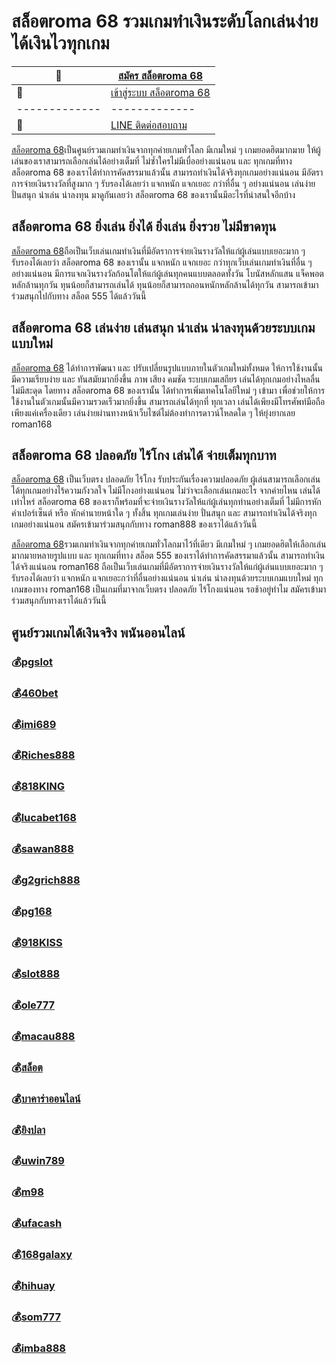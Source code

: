 # สล็อตroma 68 รวมเกมทำเงินระดับโลกเล่นง่าย ได้เงินไวทุกเกม

:money_with_wings: | [สมัคร สล็อตroma 68​​](https://bit.ly/3LRjuTX)
------------- | -------------
:sparkling_heart:  |[เข้าสู่ระบบ สล็อตroma 68](https://bit.ly/3LRjuTX)
------------- | -------------
:calling: | [LINE ติดต่อสอบถาม](https://bit.ly/3fv4cbx)

[สล็อตroma 68](https://bit.ly/3LRjuTX)​ เป็นศูนย์รวมเกมทำเงินจากทุกค่ายเกมทั่วโลก มีเกมใหม่ ๆ เกมยอดฮิตมากมาย ให้ผู้เล่นของเราสามารถเลือกเล่นได้อย่างเต็มที่ ไม่ซ้ำใครไม่มีเบื่ออย่างแน่นอน และ ทุกเกมที่ทาง สล็อตroma 68 ของเราได้ทำการคัดสรรมาแล้วนั้น สามารถทำเงินได้จริงทุกเกมอย่างแน่นอน มีอัตราการจ่ายเงินรางวัลที่สูงมาก ๆ รับรองได้เลยว่า แจกหนัก แจกเยอะ กว่าที่อื่น ๆ อย่างแน่นอน เล่นง่าย ปั่นสนุก น่าเล่น น่าลงทุน มาดูกันเลยว่า สล็อตroma 68 ของเรานั้นมีอะไรที่น่าสนใจอีกบ้าง

## สล็อตroma 68 ยิ่งเล่น ยิ่งได้ ยิ่งเล่น ยิ่งรวย ไม่มีขาดทุน
[สล็อตroma 68](https://bit.ly/3LRjuTX)​  ถือเป็นเว็บเล่นเกมทำเงินที่มีอัตราการจ่ายเงินรางวัลให้แก่ผู้เล่นแบบเยอะมาก ๆ รับรองได้เลยว่า สล็อตroma 68 ของเรานั้น แจกหนัก แจกเยอะ กว่าทุกเว็บเล่นเกมทำเงินที่อื่น ๆ อย่างแน่นอน มีการแจกเงินรางวัลก้อนโตให้แก่ผู้เล่นทุกคนแบบตลอดทั้งวัน โบนัสหลักแสน แจ็คพอตหลักล้านทุกวัน ทุนน้อยก็สามารถเล่นได้ ทุนน้อยก็สามารถถอนหนักหลักล้านได้ทุกวัน สามารถเข้ามาร่วมสนุกไปกับทาง สล็อต 555 ได้แล้ววันนี้

## สล็อตroma 68 เล่นง่าย เล่นสนุก น่าเล่น น่าลงทุนด้วยระบบเกมแบบใหม่
[สล็อตroma 68](https://bit.ly/3LRjuTX)​  ได้ทำการพัฒนา และ ปรับเปลี่ยนรูปแบบภายในตัวเกมใหม่ทั้งหมด ให้การใช้งานนั้นมีความเรียบง่าย และ ทันสมัยมากยิ่งขึ้น ภาพ เสียง คมชัด ระบบเกมเสถียร เล่นได้ทุกเกมอย่างไหลลื่น ไม่มีสะดุด โดยทาง สล็อตroma 68 ของเรานั้น ได้ทำการเพิ่มเทคโนโลยีใหม่ ๆ เข้ามา เพื่อช่วยให้การใช้งานในตัวเกมนั้นมีความรวดเร็วมากยิ่งขึ้น สามารถเล่นได้ทุกที่ ทุกเวลา เล่นได้เพียงมีโทรศัพท์มือถือเพียงแค่เครื่องเดียว เล่นง่ายผ่านทางหน้าเว็บไซต์ไม่ต้องทำการดาวน์โหลดใด ๆ ให้ยุ่งยากเลย roman168

## สล็อตroma 68 ปลอดภัย ไร้โกง เล่นได้ จ่ายเต็มทุกบาท
[สล็อตroma 68](https://bit.ly/3LRjuTX)​ เป็นเว็บตรง ปลอดภัย ไร้โกง รับประกันเรื่องความปลอดภัย ผู้เล่นสามารถเลือกเล่นได้ทุกเกมอย่างไร้ความกังวลใจ ไม่มีโกงอย่างแน่นอน ไม่ว่าจะเลือกเล่นเกมอะไร จากค่ายไหน เล่นได้เท่าไหร่ สล็อตroma 68 ของเราก็พร้อมที่จะจ่ายเงินรางวัลให้แก่ผู้เล่นทุกท่านอย่างเต็มที่ ไม่มีการหักค่าเปอร์เซ็นต์ หรือ หักค่านายหน้าใด ๆ ทั้งสิ้น ทุกเกมเล่นง่าย ปั่นสนุก และ สามารถทำเงินได้จริงทุกเกมอย่างแน่นอน สมัครเข้ามาร่วมสนุกกับทาง roman888 ของเราได้แล้ววันนี้

[สล็อตroma 68](https://bit.ly/3LRjuTX)​ รวมเกมทำเงินจากทุกค่ายเกมทั่วโลกมาไว้ที่เดียว มีเกมใหม่ ๆ เกมยอดฮิตให้เลือกเล่นมากมายหลายรูปแบบ และ ทุกเกมที่ทาง สล็อต 555 ของเราได้ทำการคัดสรรมาแล้วนั้น สามารถทำเงินได้จริงแน่นอน roman168 ถือเป็นเว็บเล่นเกมที่มีอัตราการจ่ายเงินรางวัลให้แก่ผู้เล่นแบบเยอะมาก ๆ รับรองได้เลยว่า แจกหนัก แจกเยอะกว่าที่อื่นอย่างแน่นอน น่าเล่น น่าลงทุนด้วยระบบเกมแบบใหม่ ทุกเกมของทาง roman168 เป็นเกมที่มาจากเว็บตรง ปลอดภัย ไร้โกงแน่นอน รอช้าอยู่ทำไม สมัครเข้ามาร่วมสนุกกับทางเราได้แล้ววันนี้


## ศูนย์รวมเกมได้เงินจริง พนันออนไลน์
### :moneybag:[pgslot](https://bit.ly/3LRjuTX)
### :moneybag:[460bet](https://bit.ly/3LRjuTX)
### :moneybag:[imi689](https://bit.ly/3LRjuTX)
### :moneybag:[Riches888](https://bit.ly/3LRjuTX)
### :moneybag:[818KING](https://bit.ly/3LRjuTX)
### :moneybag:[lucabet168](https://bit.ly/3LRjuTX)
### :moneybag:[sawan888](https://bit.ly/3LRjuTX)
### :moneybag:[g2grich888](https://bit.ly/3LRjuTX)
### :moneybag:[pg168](https://bit.ly/3LRjuTX)
### :moneybag:[918KISS](https://bit.ly/3LRjuTX)
### :moneybag:[slot888](https://bit.ly/3LRjuTX)
### :moneybag:[ole777](https://bit.ly/3LRjuTX)
### :moneybag:[macau888](https://bit.ly/3LRjuTX)
### :moneybag:[สล็อต](https://bit.ly/3LRjuTX)
### :moneybag:[บาคาร่าออนไลน์](https://bit.ly/3LRjuTX)
### :moneybag:[ยิงปลา](https://bit.ly/3LRjuTX)
### :moneybag:[uwin789](https://bit.ly/3LRjuTX)
### :moneybag:[m98](https://bit.ly/3LRjuTX)
### :moneybag:[ufacash](https://bit.ly/3LRjuTX)
### :moneybag:[168galaxy](https://bit.ly/3LRjuTX)
### :moneybag:[hihuay](https://bit.ly/3LRjuTX)
### :moneybag:[som777](https://bit.ly/3LRjuTX)
### :moneybag:[imba888](https://bit.ly/3LRjuTX)
